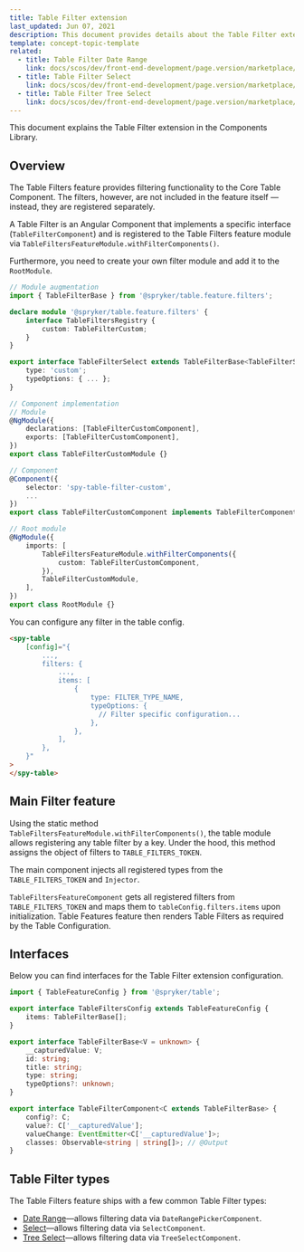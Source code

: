 ```yaml
---
title: Table Filter extension
last_updated: Jun 07, 2021
description: This document provides details about the Table Filter extension in the Сomponents Library.
template: concept-topic-template
related:
  - title: Table Filter Date Range
    link: docs/scos/dev/front-end-development/page.version/marketplace/table-design/table-filters/table-filter-date-range.html
  - title: Table Filter Select
    link: docs/scos/dev/front-end-development/page.version/marketplace/table-design/table-filters/table-filter-select.html
  - title: Table Filter Tree Select
    link: docs/scos/dev/front-end-development/page.version/marketplace/table-design/table-filters/table-filter-tree-select.html
---
```


This document explains the Table Filter extension in the Components Library.

## Overview

The Table Filters feature provides filtering functionality to the Core Table Component. The filters, however, are not included in the feature itself — instead, they are registered separately.

A Table Filter is an Angular Component that implements a specific interface (`TableFilterComponent`) and is registered to the Table Filters feature module via `TableFiltersFeatureModule.withFilterComponents()`.

Furthermore, you need to create your own filter module and add it to the `RootModule`.

```ts
// Module augmentation
import { TableFilterBase } from '@spryker/table.feature.filters';

declare module '@spryker/table.feature.filters' {
    interface TableFiltersRegistry {
        custom: TableFilterCustom;
    }
}

export interface TableFilterSelect extends TableFilterBase<TableFilterSelectValue> {
    type: 'custom';
    typeOptions: { ... };
}

// Component implementation
// Module
@NgModule({
    declarations: [TableFilterCustomComponent],
    exports: [TableFilterCustomComponent],
})
export class TableFilterCustomModule {}

// Component
@Component({
    selector: 'spy-table-filter-custom',
    ...
})
export class TableFilterCustomComponent implements TableFilterComponent<TableFilterSelect> {}

// Root module
@NgModule({
    imports: [
        TableFiltersFeatureModule.withFilterComponents({
            custom: TableFilterCustomComponent,
        }),
        TableFilterCustomModule,
    ],
})
export class RootModule {}
```

You can configure any filter in the table config.

```html
<spy-table
    [config]="{
        ...,
        filters: {
            ...,
            items: [
                {
                    type: FILTER_TYPE_NAME,
                    typeOptions: {
                      // Filter specific configuration...
                    },
                },
            ],
        },
    }"
>
</spy-table>
```

## Main Filter feature

Using the static method `TableFiltersFeatureModule.withFilterComponents()`, the table module allows registering any table filter by a key. Under the hood, this method assigns the object of filters to `TABLE_FILTERS_TOKEN`.

The main component injects all registered types from the `TABLE_FILTERS_TOKEN` and `Injector`.

`TableFiltersFeatureComponent` gets all registered filters from `TABLE_FILTERS_TOKEN` and maps them to `tableConfig.filters.items` upon initialization. Table Features feature then renders Table Filters as required by the Table Configuration.

## Interfaces

Below you can find interfaces for the Table Filter extension configuration.

```ts
import { TableFeatureConfig } from '@spryker/table';

export interface TableFiltersConfig extends TableFeatureConfig {
    items: TableFilterBase[];
}

export interface TableFilterBase<V = unknown> {
    __capturedValue: V;
    id: string;
    title: string;
    type: string;
    typeOptions?: unknown;
}

export interface TableFilterComponent<C extends TableFilterBase> {
    config?: C;
    value?: C['__capturedValue'];
    valueChange: EventEmitter<C['__capturedValue']>;
    classes: Observable<string | string[]>; // @Output
}
```

## Table Filter types

The Table Filters feature ships with a few common Table Filter types:

- [Date Range](/docs/scos/dev/front-end-development/{{page.version}}/marketplace/table-design/table-filters/table-filter-date-range.html)—allows filtering data via `DateRangePickerComponent`.
- [Select](/docs/scos/dev/front-end-development/{{page.version}}/marketplace/table-design/table-filters/table-filter-select.html)—allows filtering data via `SelectComponent`.
- [Tree Select](/docs/scos/dev/front-end-development/{{page.version}}/marketplace/table-design/table-filters/table-filter-tree-select.html)—allows filtering data via `TreeSelectComponent`.
